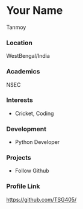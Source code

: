 # Your Name
Tanmoy  

### Location

WestBengal/India

### Academics

NSEC

### Interests

- Cricket, Coding

### Development

- Python Developer 

### Projects

- Follow Github

### Profile Link

https://github.com/TSG405/
